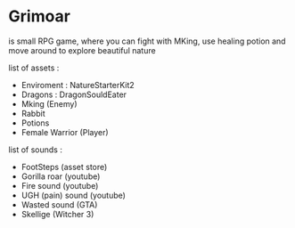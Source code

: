 # Grimoar

is small RPG game, where you can fight with MKing, use healing potion and move around to explore beautiful nature 

list of assets :

- Enviroment : NatureStarterKit2
- Dragons : DragonSouldEater
- Mking (Enemy)
- Rabbit
- Potions
- Female Warrior (Player)


list of sounds :

 - FootSteps (asset store)
 - Gorilla roar (youtube)
 - Fire sound (youtube)
 - UGH (pain) sound (youtube)
 - Wasted sound (GTA)
 - Skellige (Witcher 3)



